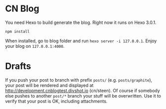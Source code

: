# CN Blog #

You need Hexo to build generate the blog. Right now it runs on Hexo 3.0.1.

`npm install`

When installed, go to blog folder and run `hexo server -i 127.0.0.1`. Enjoy your blog on `127.0.0.1:4000`.

# Drafts

If you push your post to branch with prefix `posts/` (e.g. `posts/graphite`), your post will be rendered and displayed at http://development.cnblogtest.divshot.io (cn/steen). Of course if somebody else pushes to another `post/*` branch your stuff will be overwritten. Use it to verify that your post is OK, including attachments.

